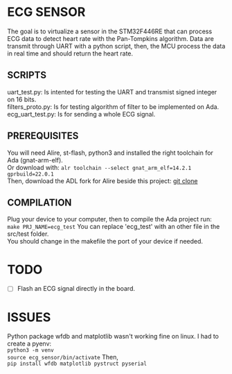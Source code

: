 # ECG SENSOR #
The goal is to virtualize a sensor in the STM32F446RE that can process ECG data to detect heart rate with the Pan-Tompkins algorithm.
Data are transmit through UART with a python script, then, the MCU process the data in real time and should return the heart rate.

## SCRIPTS ## 
uart_test.py: Is intented for testing the UART and transmist signed integer on 16 bits. <br/>
filters_proto.py: Is for testing algorithm of filter to be implemented on Ada. <br/>
ecg_uart_test.py: Is for sending a whole ECG signal. 

## PREREQUISITES ##
You will need Alire, st-flash, python3 and installed the right toolchain for Ada (gnat-arm-elf).<br/>
Or download with: `alr toolchain --select gnat_arm_elf=14.2.1 gprbuild=22.0.1`<br/>
Then, download the ADL fork for Alire beside this project: [git clone](https://github.com/lgehu/alr_adl_crates.git)

## COMPILATION ##
Plug your device to your computer, then to compile the Ada project run: <br/>
`make PRJ_NAME=ecg_test`
You can replace 'ecg_test' with an other file in the src/test folder.<br/>
You should change in the makefile the port of your device if needed.

# TODO #
- [ ] Flash an ECG signal directly in the board. 

# ISSUES #
Python package wfdb and matplotlib wasn't working fine on linux. I had to create a
pyenv: <br/>
`python3 -m venv` <br/>
`source ecg_sensor/bin/activate`
Then, <br/>
`pip install wfdb matplotlib pystruct pyserial`
